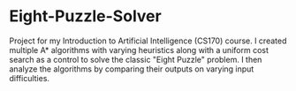 # Eight-Puzzle-Solver
Project for my Introduction to Artificial Intelligence (CS170) course. I created multiple A* algorithms with varying heuristics along with a uniform cost search as a control to solve the classic "Eight Puzzle" problem. I then analyze the algorithms by comparing their outputs on varying input difficulties.

